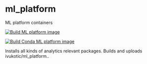 # ml_platform

ML platform containers

[![Build ML platform image](https://github.com/ivukotic/ml_platform/actions/workflows/main.yaml/badge.svg)](https://github.com/ivukotic/ml_platform/actions/workflows/main.yaml)

[![Build Conda ML platform image](https://github.com/ivukotic/ml_platform/actions/workflows/conda.yaml/badge.svg)](https://github.com/ivukotic/ml_platform/actions/workflows/conda.yaml)

Installs all kinds of analytics relevant packages.
Builds and uploads ivukotic/ml_platform..
